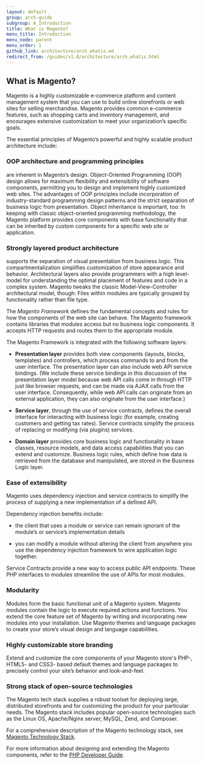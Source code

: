 ```yaml
---
layout: default
group: arch-guide
subgroup: A_Introduction
title: What is Magento?
menu_title: Introduction
menu_node: parent
menu_order: 1
github_link: architecture/arch_whatis.md
redirect_from: /guides/v1.0/architecture/arch_whatis.html
---
```


<h2 id="m2arch-whatis-overview">What is Magento?</h2>

Magento is a highly customizable e-commerce platform and content management system that you can use to build online storefronts or web sites for selling merchandise. Magento provides common e-commerce features, such as shopping carts and inventory management, and encourages extensive customization to meet your organization’s specific goals. 

The essential principles of Magento’s powerful and highly scalable product architecture include:

<h3>OOP architecture and programming principles</h3> are inherent in Magento’s design. Object-Oriented Programming (OOP) design allows for maximum flexibility and extensibility of software components, permitting you to design and implement highly customized web sites. The advantages of OOP principles include incorporation of industry-standard programming design patterns and the strict separation of business logic from presentation. Object inheritance is important, too: In keeping with classic object-oriented programming methodology, the Magento platform provides core components with base functionality that can be inherited by custom components for a specific web site or application.

<h3>Strongly layered product architecture</h3> supports the separation of visual presentation from business logic. This compartmentalization simplifies customization of store appearance and behavior. Architectural layers also provide programmers with a high level-model for understanding the  optimal placement of features and code in a complex system. Magento tweaks the classic Model-View-Controller architectural model, though: Files within modules are typically grouped by functionality rather than file type. 

The <i>Magento Framework</i> defines the fundamental concepts and rules for how the components of the web site can behave. The Magento framework contains libraries that modules access but no business logic components. It accepts HTTP requests and routes them to the appropriate module. 


The Magento Framework is integrated with the following software layers: 


* <b>Presentation layer</b> provides both view components (layouts, blocks, templates) and controllers, which process commands to and from the user interface. The presentation layer can also include web API service bindings. (We include these service bindings in this discussion of the presentation layer model because  web API calls come in through HTTP just like browser requests, and can be made via AJAX calls from the user interface. Consequently, while web API calls can originate from an external application, they  can also originate from the user interface.)

* <b>Service layer</b>, through the use of service contracts, defines the overall interface for interacting with business logic (for example, creating customers and getting tax rates). Service contracts simplify the process of replacing or modifying (via plugins) services.


* <b>Domain layer</b> provides core business logic and functionality in base classes, resource models, and data access capabilities that you can extend and customize. Business logic rules, which define how data is retrieved from the database and manipulated, are stored in the Business Logic layer.

 
 <h3>Ease of extensibility</h3>
 Magento uses dependency injection and service contracts to simplify the process of supplying a new implementation of a defined API. 
 
 Dependency injection benefits include:
  
* the client that uses a module or service can remain ignorant of the module’s or service’s  implementation details
 
* you can modify a module without altering the client from anywhere you use the dependency injection framework to wire application logic together.
 
Service Contracts provide a new way to access public API endpoints. These PHP interfaces to modules streamline the use of APIs for most modules.

<h3>Modularity</h3>
Modules form the basic functional unit of a Magento system. Magento modules contain the logic to execute required actions and functions. You extend the core feature set of Magento by writing and incorporating new modules into your installation. Use Magento themes and language packages to create your store’s visual design and language capabilities. 

<h3>Highly customizable store branding</h3>
Extend and customize the core components of your Magento store's PHP-, HTML5- and CSS3- based default themes and language packages to precisely control your site’s behavior and look-and-feel.
 
 <h3>Strong stack of open-source technologies</h3>
The Magento tech stack supplies a robust toolset for deploying large, distributed storefronts and for customizing the product for your particular needs. The Magento stack includes popular open-source technologies such as the Linux OS, Apache/Nginx server, MySQL, Zend, and Composer.


For a comprehensive description of the Magento technology stack, see <a href="{{ site.gdeurl }}architecture/tech-stack.html">Magento Technology Stack</a>. 



<div class="bs-callout bs-callout-info" id="info">

  <p>For more information about designing and extending the Magento components, refer to the <a href="{{ site.gdeurl }}extension-dev-guide/bk-extension-dev-guide.html">PHP Developer Guide</a>.</p>

</div>




